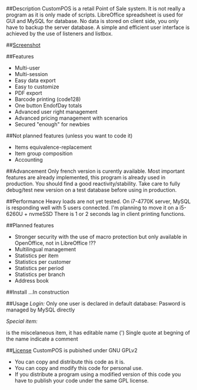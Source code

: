 ##Description
CustomPOS is a retail Point of Sale system.
It is not really a program as it is only made of scripts.
LibreOffice spreadsheet is used for GUI and MySQL for database.
No data is stored on client side, you only have to backup the server database.
A simple and efficient user interface is achieved by the use of listeners and listbox.



##[Screenshot](https://github.com/Nick689/CustomPOS/wiki/Screenshot)




##Features
* Multi-user
* Multi-session
* Easy data export
* Easy to customize
* PDF export
* Barcode printing (code128)
* One button EndofDay totals
* Advanced user right management
* Advanced pricing management with scenarios
* Secured "enough" for newbies



##Not planned features (unless you want to code it)
* Items equivalence-replacement
* Item group composition
* Accounting



##Advancement
Only french version is curently available.
Most important features are already implemented, this program is already used in production.
You should find a good reactivity/stability.
Take care to fully debug/test new version on a test database before using in production.



##Performance
Heavy loads are not yet tested.
On i7-4770K server, MySQL is responding well with 5 users connected.
I'm planning to move it on a i5-6260U + nvmeSSD
There is 1 or 2 seconds lag in client printing functions.



##Planned features
* Stronger security with the use of macro protection but only available in OpenOffice, not in LibreOffice !??
* Multilingual management
* Statistics per item
* Statistics per customer
* Statistics per period
* Statistics per branch
* Address book



##Install
...In construction




##Usage
*Login:*  Only one user is declared in default database: <root>
  Pasword is managed by MySQL directly

*Special item:* <DIV> is the miscelaneous item, it has editable name
  (') Single quote at begning of the name indicate a comment



##[License](/License.md)
CustomPOS is pubished under GNU GPLv2
* You can copy and distribute this code as it is.
* You can copy and modify this code for personal use.
* If you distribute a program using a modified version of this code you have to publish your code under the same GPL license.


